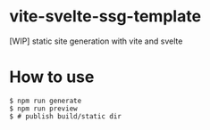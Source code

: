 # vite-svelte-ssg-template
[WIP] static site generation with vite and svelte

# How to use
```shell
$ npm run generate
$ npm run preview
$ # publish build/static dir
```
